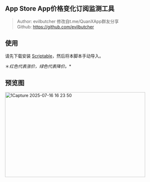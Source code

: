 ## App Store App价格变化订阅监测工具

> Author: evilbutcher 修改自t.me/QuanXApp群友分享  
Github: https://github.com/evilbutcher  

## 使用
请先下载安装 [Scriptable](https://scriptable.app/)，然后将本脚本手动导入。

＊*红色代表涨价，绿色代表降价。**

## 预览图

<img width="460" height="280" alt="1Capture 2025-07-16 16 23 50" src="https://github.com/user-attachments/assets/e666920c-2cc4-41bb-8cc0-89107e493fb2" />

